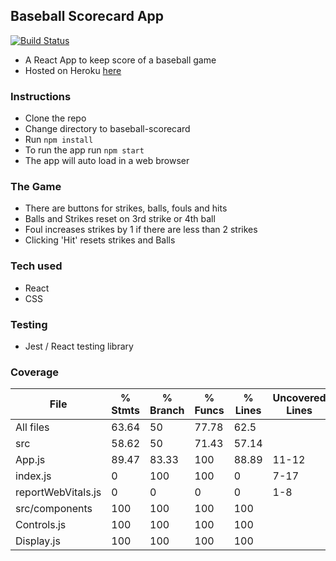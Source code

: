 ## Baseball Scorecard App
[![Build Status](https://travis-ci.com/dm-devtech/Baseball-Scorecard_ReactApp.svg?branch=main)](https://travis-ci.com/dm-devtech/Baseball-Scorecard_ReactApp)
- A React App to keep score of a baseball game
- Hosted on Heroku [here](https://baseball-scorecard.herokuapp.com/)

### Instructions
- Clone the repo
- Change directory to baseball-scorecard
- Run ```npm install```
- To run the app run ```npm start```
- The app will auto load in a web browser

### The Game
- There are buttons for strikes, balls, fouls and hits
- Balls and Strikes reset on 3rd strike or 4th ball
- Foul increases strikes by 1 if there are less than 2 strikes
- Clicking 'Hit' resets strikes and Balls

### Tech used
- React
- CSS

### Testing
- Jest / React testing library

### Coverage
File                 | % Stmts | % Branch | % Funcs | % Lines | Uncovered Lines
---------------------|---------|----------|---------|---------|-------------------
All files            |   63.64 |       50 |   77.78 |    62.5 |
 src                 |   58.62 |       50 |   71.43 |   57.14 |
  App.js             |   89.47 |    83.33 |     100 |   88.89 | 11-12
  index.js           |       0 |      100 |     100 |       0 | 7-17
  reportWebVitals.js |       0 |        0 |       0 |       0 | 1-8
 src/components      |     100 |      100 |     100 |     100 |
  Controls.js        |     100 |      100 |     100 |     100 |
  Display.js         |     100 |      100 |     100 |     100 |
